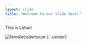 ```yaml
---
layout: slide
title: "Welcome to our slide deck!"
---
```


This is Lahari

![femalecodertocat](https://octodex.github.com/images/femalecodertocat.png)
{: .center}
